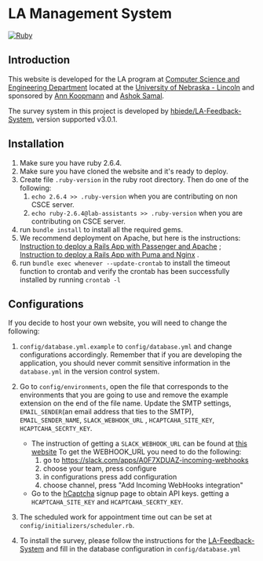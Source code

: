 # LA Management System

[![Ruby](https://github.com/cseseniordesign/la-mgmt-system/actions/workflows/rails.yml/badge.svg)](https://github.com/cseseniordesign/la-mgmt-system/actions/workflows/rails.yml)

## Introduction

This website is developed for the LA program at [Computer Science and Engineering Department](https://cse.unl.edu/home)
located at the [University of Nebraska - Lincoln](https://www.unl.edu) and sponsored
by [Ann Koopmann](mailto:akoopmann1@unl.edu) and [Ashok Samal](mailto:samal@cse.unl.edu).

The survey system in this project is developed
by [hbiede/LA-Feedback-System](https://github.com/hbiede/LA-Feedback-System), version supported v3.0.1.

## Installation

1. Make sure you have ruby 2.6.4.
2. Make sure you have cloned the website and it's ready to deploy.
3. Create file `.ruby-version` in the ruby root directory. Then do one of the following:
    1) `echo 2.6.4 >> .ruby-version` when you are contributing on non CSCE server.
    2) `echo ruby-2.6.4@lab-assistants >> .ruby-version` when you are contributing on CSCE server.
4. run `bundle install` to install all the required gems.
5. We recommend deployment on Apache, but here is the
   instructions: [Instruction to deploy a Rails App with Passenger and Apache](https://www.digitalocean.com/community/tutorials/how-to-deploy-a-rails-app-with-passenger-and-apache-on-ubuntu-14-04)
   ; [Instruction to deploy a Rails App with Puma and Nginx](https://www.digitalocean.com/community/tutorials/how-to-deploy-a-rails-app-with-puma-and-nginx-on-ubuntu-14-04)
   .
6. run `bundle exec whenever --update-crontab` to install the timeout function to crontab and verify the crontab has
   been successfully installed by running `crontab -l`

## Configurations

If you decide to host your own website, you will need to change the following:

1. `config/database.yml.example` to `config/database.yml` and change configurations accordingly. Remember that if you
   are developing the application, you should never commit sensitive information in the `database.yml` in the version
   control system.
2. Go to `config/environments`, open the file that corresponds to the environments that you are going to use and remove
   the example extension on the end of the file name. Update the SMTP settings, `EMAIL_SENDER`(an email address that
   ties to the SMTP), `EMAIL_SENDER_NAME`, `SLACK_WEBHOOK_URL`
   , `HCAPTCAHA_SITE_KEY`, `HCAPTCAHA_SECRTY_KEY`.

    - The instruction of getting a `SLACK_WEBHOOK_URL` can be found
      at [this website](https://github.com/stevenosloan/slack-notifier)
      To get the WEBHOOK_URL you need to do the following:
        1. go to https://slack.com/apps/A0F7XDUAZ-incoming-webhooks
        2. choose your team, press configure
        3. in configurations press add configuration
        4. choose channel, press "Add Incoming WebHooks integration"
    - Go to the [hCaptcha](https://dashboard.hcaptcha.com/signup) signup page to obtain API keys. getting
      a `HCAPTCAHA_SITE_KEY` and `HCAPTCAHA_SECRTY_KEY`.
3. The scheduled work for appointment time out can be set at `config/initializers/scheduler.rb`.
4. To install the survey, please follow the instructions for
   the [LA-Feedback-System](https://github.com/hbiede/LA-Feedback-System) and fill in the database configuration
   in `config/database.yml`
